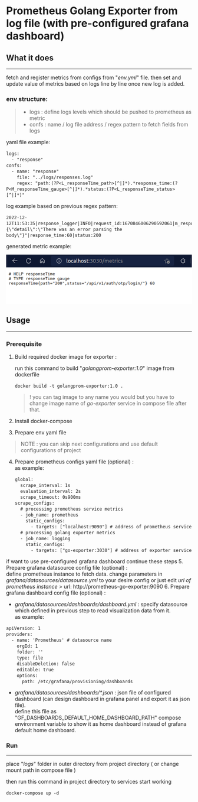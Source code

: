 # Prometheus Golang Exporter from log file (with pre-configured grafana dashboard)

## What it does
<hr>

fetch and register metrics from configs from "_env.yml_" file. then set and update value of metrics based on
logs line by line once new log is added.

### env structure:
    
> * logs : define logs levels which should be pushed to prometheus as metric
> * confs : name / log file  address / regex pattern to fetch fields from logs

yaml file example: 
```
logs:
  - "response"
confs:
  - name: "response"
    file: "../logs/responses.log"
    regex: "path:(?P<L_responseTime_path>[^|]*).*response_time:(?P<M_responseTime_gauge>[^|]*).*status:(?P<L_responseTime_status>[^|]*)"
```
log example based on previous regex pattern:

```
2022-12-12T11:53:35|response_logger|INFO|request_id:1670846006290592061|m_responseTime_gauge|path:/api/v1/auth/otp/login/|body:"{\"detail\":\"There was an error parsing the body\"}"|response_time:60|status:200
```

generated metric example:

<img src="documentation-images/metrics-result-sample.png" alt="registred metric example">

## Usage
<hr>

### Prerequisite
1. Build required docker image for exporter : 

    run this command to build "_golangprom-exporter:1.0_" image from dockerfile

    ```
    docker build -t golangprom-exporter:1.0 .
    ```
   > ! you  can tag image to any name you would but you have to change image name of _go-exporter_ service in compose file after that.
2. Install docker-compose
3. Prepare env yaml file
> NOTE : you can skip next configurations and use default configurations of project
4. Prepare prometheus configs yaml file (optional) :          
    as example:
    ```
   global:
      scrape_interval: 1s
      evaluation_interval: 2s
      scrape_timeout: 0s900ms
   scrape_configs:
      # processing prometheus service metrics
      - job_name: prometheus
        static_configs:
          - targets: ["localhost:9090"] # address of prometheus service
      # processing golang exporter metrics
      - job_name: logging
        static_configs:
          - targets: ["go-exporter:3030"] # address of exporter service
   ```
if want to use pre-configured grafana dashboard continue these steps
5. Prepare grafana datasource config file (optional) :          
   define prometheus instance to fetch data. change parameters in _grafana/datasources/datasource.yml_ to your desire config or just edit _url of prometheus instance_
    > url: http://prometheus-go-exporter:9090
6. Prepare grafana dashboard config file (optional) :       
   *  _grafana/datasources/dashboards/dashboard.yml_ : specify datasource which defined in previous step to read visualization data from it.     
   as example:
   ```
   apiVersion: 1
   providers:
     - name: 'Prometheus' # datasource name
       orgId: 1
       folder: ''
       type: file
       disableDeletion: false
       editable: true
       options:
         path: /etc/grafana/provisioning/dashboards
   ```
   *  _grafana/datasources/dashboards/*.json_ : json file of configured dashboard (can design dashboard in grafana panel and export it as json file).      
      define this file as "GF_DASHBOARDS_DEFAULT_HOME_DASHBOARD_PATH" compose environment variable to show it as home dashboard instead of grafana default home dashboard.

### Run
<hr>

place "_logs_" folder in outer directory from project directory ( or change mount path in compose file )  

then run this command in project directory to services start working
```
docker-compose up -d
```